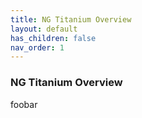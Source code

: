 ```yaml
---
title: NG Titanium Overview
layout: default
has_children: false
nav_order: 1
---
```


### NG Titanium Overview

foobar
